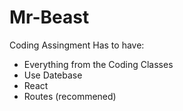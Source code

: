 # Mr-Beast
Coding Assingment
Has to have:

- Everything from the Coding Classes
- Use Datebase
- React
- Routes (recommened)
